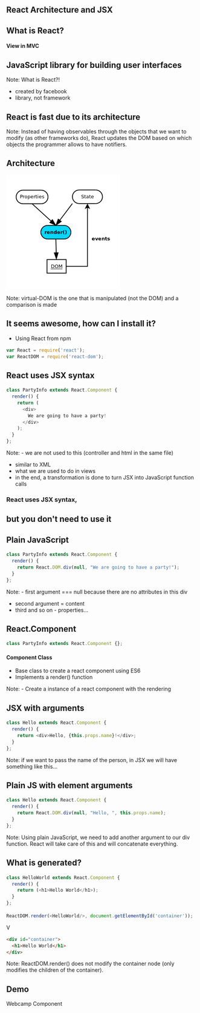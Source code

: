 ## React Architecture and JSX


## What is React?

#### View in MVC


## JavaScript library for building user interfaces

Note: What is React?!
 - created by facebook
 - library, not framework


## React is fast due to its architecture

Note: Instead of having observables through the objects that we want to modify (as other frameworks do), React updates the DOM based on which objects the programmer allows to have notifiers.


## Architecture
![Image](./slides/images/architecture.png)

Note: virtual-DOM is the one that is manipulated (not the DOM) and a comparison is made


## It seems awesome, how can I install it?

* Using React from npm

```js
var React = require('react');
var ReactDOM = require('react-dom');
```


## React uses JSX syntax
```js
class PartyInfo extends React.Component {
  render() {
    return (
      <div>
        We are going to have a party!        
      </div>
    );
  }
};
```

Note: - we are not used to this (controller and html in the same file)
- similar to XML
- what we are used to do in views
- in the end, a transformation is done to turn JSX into JavaScript function calls


### React uses JSX syntax,
## but you don't need to use it


## Plain JavaScript
```js
class PartyInfo extends React.Component {
  render() {
    return React.DOM.div(null, "We are going to have a party!");
  }
};
```

Note: - first argument === null because there are no attributes in this div
- second argument = content
- third and so on - properties...


## React.Component
```js
class PartyInfo extends React.Component {};
```

#### Component Class
* Base class to create a react component using ES6
* Implements a render() function

Note: - Create a instance of a react component with the rendering


## JSX with arguments
```js
class Hello extends React.Component {
  render() {
    return <div>Hello, {this.props.name}!</div>;
  }
};
```

Note: if we want to pass the name of the person, in JSX we will have something like this...


## Plain JS with element arguments
```js
class Hello extends React.Component {
  render() {
    return React.DOM.div(null, "Hello, ", this.props.name);
  }
};
```

Note: Using plain JavaScript, we need to add another argument to our div function. React will take care of this and will concatenate everything.


## What is generated?
```js
class HelloWorld extends React.Component {
  render() {
    return (<h1>Hello World</h1>);
  }
};

ReactDOM.render(<HelloWorld/>, document.getElementById('container'));
```
V
```html
<div id="container">
  <h1>Hello World</h1>
</div>
```

Note: ReactDOM.render() does not modify the container node (only modifies the children of the container).

<!--
```js
class HelloWorld extends React.Component {      
  render() {
    return (React.createElement("h1", null, "Hello World"));
  }
};

ReactDOM.render(React.createElement(HelloWorld, null),
    document.getElementById('container'));
```
ReactElement createElement(string/class type, [object props], [children ...]) -->


## Demo
Webcamp Component
<!-- how to create a component with es5 and es6 -->
